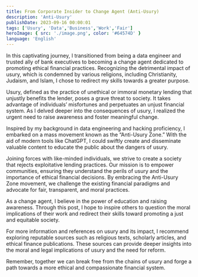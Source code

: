```yaml
---
title: From Corporate Insider to Change Agent (Anti-Usury)
description: 'Anti-Usury'
publishDate: 2023-09-16 00:00:01
tags: ['Usury', 'Data','Business','Work','Fair']
heroImage: { src: './image.png', color: '#64574D' }
language: 'English'
---
```


In this captivating journey, I transitioned from being a data engineer and trusted ally of bank executives to becoming a change agent dedicated to promoting ethical financial practices. Recognizing the detrimental impact of usury, which is condemned by various religions, including Christianity, Judaism, and Islam, I chose to redirect my skills towards a greater purpose.

Usury, defined as the practice of unethical or immoral monetary lending that unjustly benefits the lender, poses a grave threat to society. It takes advantage of individuals’ misfortunes and perpetuates an unjust financial system. As I delved deeper into the consequences of usury, I realized the urgent need to raise awareness and foster meaningful change.

Inspired by my background in data engineering and hacking proficiency, I embarked on a mass movement known as the “Anti-Usury Zone.” With the aid of modern tools like ChatGPT, I could swiftly create and disseminate valuable content to educate the public about the dangers of usury.

Joining forces with like-minded individuals, we strive to create a society that rejects exploitative lending practices. Our mission is to empower communities, ensuring they understand the perils of usury and the importance of ethical financial decisions. By embracing the Anti-Usury Zone movement, we challenge the existing financial paradigms and advocate for fair, transparent, and moral practices.

As a change agent, I believe in the power of education and raising awareness. Through this post, I hope to inspire others to question the moral implications of their work and redirect their skills toward promoting a just and equitable society.

For more information and references on usury and its impact, I recommend exploring reputable sources such as religious texts, scholarly articles, and ethical finance publications. These sources can provide deeper insights into the moral and legal implications of usury and the need for reform.

Remember, together we can break free from the chains of usury and forge a path towards a more ethical and compassionate financial system.
